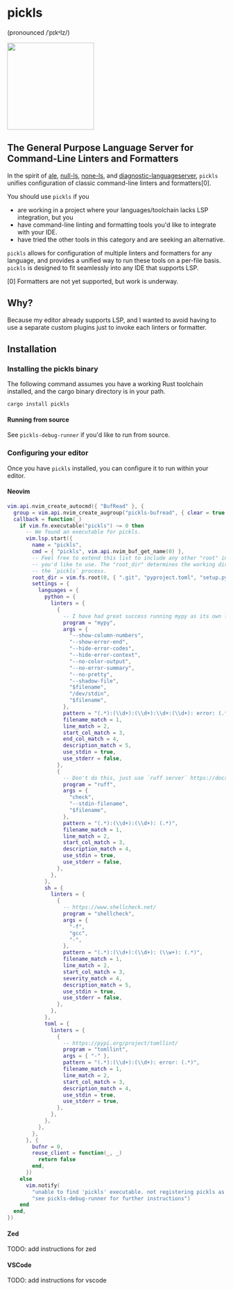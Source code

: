 # pickls

(pronounced /ˈpɪkᵊlz/)

<img src="https://github.com/user-attachments/assets/64765055-e9a8-45a6-b89a-eb91c2e32ac7" style="width: 200px">

## The General Purpose Language Server for Command-Line Linters and Formatters

In the spirit of [ale](https://github.com/dense-analysis/ale),
[null-ls](https://github.com/jose-elias-alvarez/null-ls.nvim),
[none-ls](https://github.com/nvimtools/none-ls.nvim), and
[diagnostic-languageserver](https://github.com/iamcco/diagnostic-languageserver),
`pickls` unifies configuration of classic command-line linters and formatters[0].

You should use `pickls` if you

  * are working in a project where your languages/toolchain lacks LSP integration, but you
  * have command-line linting and formatting tools you'd like to integrate with your IDE.
  * have tried the other tools in this category and are seeking an alternative.

`pickls` allows for configuration of multiple linters and formatters for any language, and
provides a unified way to run these tools on a per-file basis. `pickls` is designed to fit seamlessly into
any IDE that supports LSP.

[0] Formatters are not yet supported, but work is underway.

## Why?

Because my editor already supports LSP, and I wanted to avoid having to use a
separate custom plugins just to invoke each linters or formatter.

## Installation

### Installing the pickls binary

The following command assumes you have a working Rust toolchain installed, and
the cargo binary directory is in your path.

```
cargo install pickls
```

#### Running from source

See `pickls-debug-runner` if you'd like to run from source.

### Configuring your editor

Once you have `pickls` installed, you can configure it to run within your editor.

#### Neovim
```lua
vim.api.nvim_create_autocmd({ "BufRead" }, {
  group = vim.api.nvim_create_augroup("pickls-bufread", { clear = true }),
  callback = function(_)
    if vim.fn.executable("pickls") ~= 0 then
      -- We found an executable for pickls.
      vim.lsp.start({
        name = "pickls",
        cmd = { "pickls", vim.api.nvim_buf_get_name(0) },
        -- Feel free to extend this list to include any other "root" indicators
        -- you'd like to use. The "root_dir" determines the working directory for
        -- the `pickls` process.
        root_dir = vim.fs.root(0, { ".git", "pyproject.toml", "setup.py", "Cargo.toml", "go.mod" }),
        settings = {
          languages = {
            python = {
              linters = {
                {
                  -- I have had great success running mypy as its own language server, so this just runs it as a linter.
                  program = "mypy",
                  args = {
                    "--show-column-numbers",
                    "--show-error-end",
                    "--hide-error-codes",
                    "--hide-error-context",
                    "--no-color-output",
                    "--no-error-summary",
                    "--no-pretty",
                    "--shadow-file",
                    "$filename",
                    "/dev/stdin",
                    "$filename",
                  },
                  pattern = "(.*):(\\d+):(\\d+):\\d+:(\\d+): error: (.*)",
                  filename_match = 1,
                  line_match = 2,
                  start_col_match = 3,
                  end_col_match = 4,
                  description_match = 5,
                  use_stdin = true,
                  use_stderr = false,
                },
                {
                  -- Don't do this, just use `ruff server` https://docs.astral.sh/ruff/editors/.
                  program = "ruff",
                  args = {
                    "check",
                    "--stdin-filename",
                    "$filename",
                  },
                  pattern = "(.*):(\\d+):(\\d+): (.*)",
                  filename_match = 1,
                  line_match = 2,
                  start_col_match = 3,
                  description_match = 4,
                  use_stdin = true,
                  use_stderr = false,
                },
              },
            },
            sh = {
              linters = {
                {
                  -- https://www.shellcheck.net/
                  program = "shellcheck",
                  args = {
                    "-f",
                    "gcc",
                    "-",
                  },
                  pattern = "(.*):(\\d+):(\\d+): (\\w+): (.*)",
                  filename_match = 1,
                  line_match = 2,
                  start_col_match = 3,
                  severity_match = 4,
                  description_match = 5,
                  use_stdin = true,
                  use_stderr = false,
                },
              },
            },
            toml = {
              linters = {
                {
                  -- https://pypi.org/project/tomllint/
                  program = "tomllint",
                  args = { "-" },
                  pattern = "(.*):(\\d+):(\\d+): error: (.*)",
                  filename_match = 1,
                  line_match = 2,
                  start_col_match = 3,
                  description_match = 4,
                  use_stdin = true,
                  use_stderr = true,
                },
              },
            },
          },
        },
      }, {
        bufnr = 0,
        reuse_client = function(_, _)
          return false
        end,
      })
    else
      vim.notify(
        "unable to find 'pickls' executable. not registering pickls as a language server. " ..
        "see pickls-debug-runner for further instructions")
    end
  end,
})
```

#### Zed

TODO: add instructions for zed

#### VSCode

TODO: add instructions for vscode
